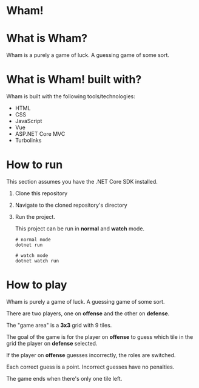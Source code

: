 # Wham!

# What is Wham?
Wham is a purely a game of luck. A guessing game of some sort.

# What is Wham! built with?
Wham is built with the following tools/technologies:
- HTML
- CSS
- JavaScript
- Vue
- ASP.NET Core MVC
- Turbolinks

# How to run
This section assumes you have the .NET Core SDK installed.

1. Clone this repository
2. Navigate to the cloned repository's directory
3. Run the project.

   This project can be run in **normal** and **watch** mode.

    ```
    # normal mode
    dotnet run    
    ```

    ```
    # watch mode
    dotnet watch run
    ```

# How to play
Wham is purely a game of luck. A guessing game of some sort.<br/>

There are two players, one on **offense** and the other on **defense**.<br/>

The "game area" is a **3x3** grid with 9 tiles.<br/>

The goal of the game is for the player on **offense** to guess which tile in the grid the player on **defense** selected.<br/>

If the player on **offense** guesses incorrectly, the roles are switched.<br/>

Each correct guess is a point. Incorrect guesses have no penalties.<br/>

The game ends when there's only one tile left.